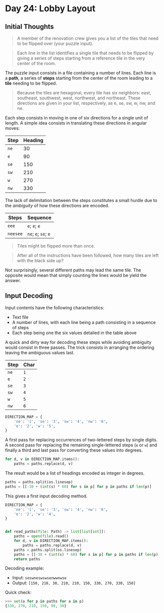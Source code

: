 # Day 24: Lobby Layout

## Initial Thoughts

> A member of the renovation crew gives you a list of the tiles that need to be flipped over (your puzzle input).

>  Each line in the list identifies a single tile that needs to be flipped by giving a series of steps starting from a reference tile in the very center of the room.

The puzzle input consists in a file containing a number of lines. Each line is a **path**, a series of **steps** starting from the center of the room leading to a **tile** needing to be flipped.

> Because the tiles are hexagonal, every tile has six neighbors: east, southeast, southwest, west, northwest, and northeast. These directions are given in your list, respectively, as e, se, sw, w, nw, and ne.

Each step consists in moving in one of six directions for a single unit of length. A simple idea consists in translating these directions in angular moves:

Step | Heading
--- | ---
`ne` | 30 
`e` | 90 
`se` | 150 
`sw` | 210 
`w` | 270 
`nw` | 330 

The lack of delimitation between the steps constitutes a small hurdle due to the *ambiguity* of how these directions are encoded.

Steps | Sequence
--- | ---
`eee` | `e`; `e`; `e`
`neesee` | `ne`; `e`; `se`; `e`

> Tiles might be flipped more than once.

> After all of the instructions have been followed, how many tiles are left with the black side up?

Not surprisingly, several different paths may lead the same tile. The opposite would mean that simply counting the lines would be yield the answer.

## Input Decoding

Input contents have the following characteristics:

* Text file
* A number of lines, with each line being a path consisting in a sequence of steps
* Each step being one the six values detailed in the table above

A quick and dirty way for decoding these steps while avoiding ambiguity would consist in three passes. The trick consists in arranging the ordering leaving the ambiguous values last.

Step | Char
--- | ---
`ne` | `1` 
`e` | `2` 
`se` | `3`
`sw` | `4` 
`w` | `5` 
`nw` | `6` 

```python
DIRECTION_MAP = {
    'ne': '1', 'se': '3', 'sw': '4', 'nw': '6',
    'e': '2', 'w': '5',
}
```

A first pass for replacing occurrences of two-lettered steps by single digits. A second pass for replacing the remaining single-lettered steps (`e` or `w`) and finally a third and last pass for converting these values into degrees.

```python
for d, v in DIRECTION_MAP.items():
    paths = paths.replace(d, v)
```
 
The result would be a list of headings encoded as integer in degrees.

```python
paths = paths.split(os.linesep)
paths = [[-30 + (int(s) * 60) for s in p] for p in paths if len(p)]
```

This gives a first input decoding method.

```python
DIRECTION_MAP = {
    'ne': '1', 'se': '3', 'sw': '4', 'nw': '6',
    'e': '2', 'w': '4',
}


def read_paths(file: Path) -> list[list[int]]:
    paths = open(file).read()
    for d, v in DIRECTION_MAP.items():
        paths = paths.replace(d, v)
    paths = paths.split(os.linesep)
    paths = [[-30 + (int(s) * 60) for s in p] for p in paths if len(p)]
    return paths
```

Decoding example:

* Input: `seswneswswsenwwnwse`
* Output: `[150, 210, 30, 210, 210, 150, 330, 270, 330, 150]`

Quick check:

```python
>>> set(a for p in paths for a in p)
{330, 270, 210, 150, 90, 30}
```
